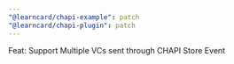 ```yaml
---
"@learncard/chapi-example": patch
"@learncard/chapi-plugin": patch
---
```


Feat: Support Multiple VCs sent through CHAPI Store Event
